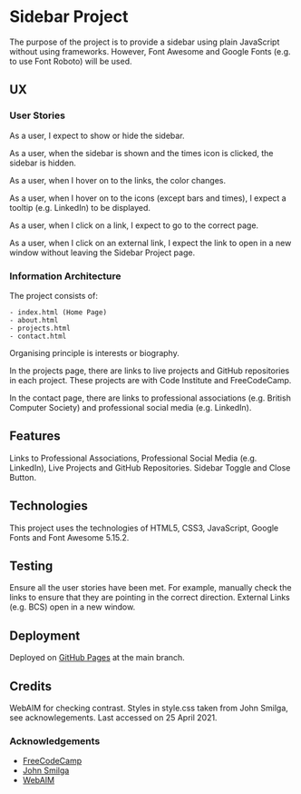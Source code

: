 # Sidebar Project

The purpose of the project is to provide a sidebar using plain JavaScript without using frameworks.  However, Font Awesome and Google Fonts (e.g. to use Font Roboto) will be used.

## UX

### User Stories

As a user, I expect to show or hide the sidebar.

As a user, when the sidebar is shown and the times icon is clicked, the sidebar is hidden.

As a user, when I hover on to the links, the color changes.

As a user, when I hover on to the icons (except bars and times), I expect a tooltip (e.g. LinkedIn) to be displayed.

As a user, when I click on a link, I expect to go to the correct page.

As a user, when I click on an external link, I expect the link to open in a new window without leaving the Sidebar Project page.

### Information Architecture

The project consists of:

    - index.html (Home Page)
    - about.html
    - projects.html
    - contact.html

Organising principle is interests or biography.

In the projects page, there are links to live projects and GitHub repositories in each project.  These projects are with Code Institute and FreeCodeCamp.

In the contact page, there are links to professional associations (e.g. British Computer Society) and professional social media (e.g. LinkedIn).

## Features

Links to Professional Associations, Professional Social Media (e.g. LinkedIn), Live Projects and GitHub Repositories.  Sidebar Toggle and Close Button.

## Technologies

This project uses the technologies of HTML5, CSS3, JavaScript, Google Fonts and Font Awesome 5.15.2.

## Testing

Ensure all the user stories have been met.  For example, manually check the links to ensure that they are pointing in the correct direction.  External Links (e.g. BCS) open in a new window.

## Deployment

Deployed on [GitHub Pages](https://derektypist.github.io/sidebar-project) at the main branch.

## Credits

WebAIM for checking contrast.  Styles in style.css taken from John Smilga, see acknowlegements.  Last accessed on 25 April 2021.

### Acknowledgements
- [FreeCodeCamp](https://www.youtube.com/watch?v=3PHXvlpOkf4&t=1825s)
- [John Smilga](https://github.com/john-smilga/javascript-basic-projects)
- [WebAIM](https://www.webaim.org/resources/contrastchecker)